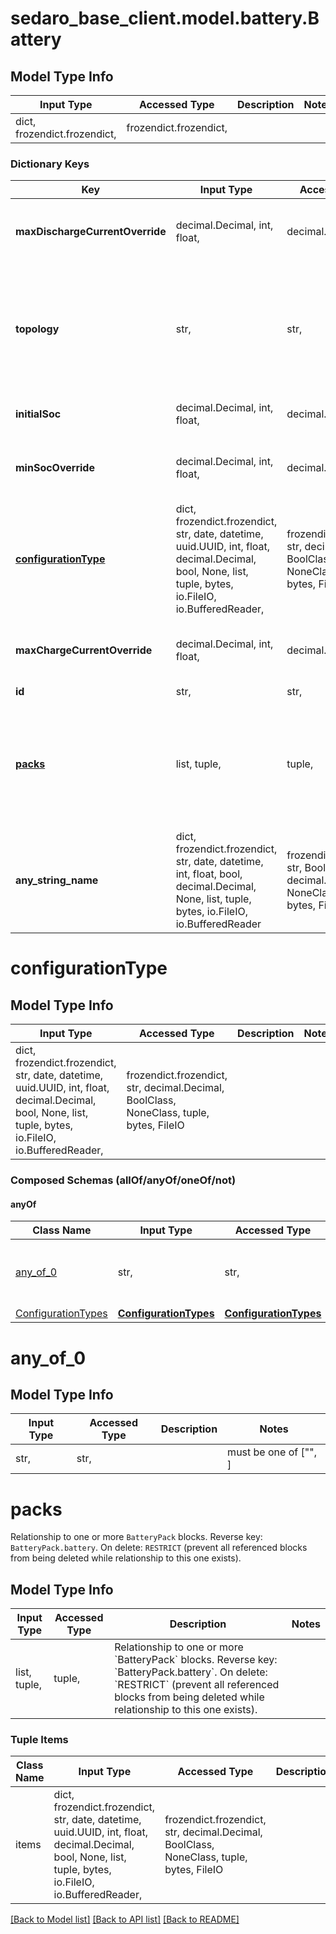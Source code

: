 # sedaro_base_client.model.battery.Battery

## Model Type Info
Input Type | Accessed Type | Description | Notes
------------ | ------------- | ------------- | -------------
dict, frozendict.frozendict,  | frozendict.frozendict,  |  | 

### Dictionary Keys
Key | Input Type | Accessed Type | Description | Notes
------------ | ------------- | ------------- | ------------- | -------------
**maxDischargeCurrentOverride** | decimal.Decimal, int, float,  | decimal.Decimal,  | If null, the max discharge current will be computed from the cell-pack composition. | 
**topology** | str,  | str,  | Relationship to a &#x60;Topology&#x60; block. Reverse key: &#x60;Topology.battery&#x60;. On delete: &#x60;RESTRICT&#x60; (prevent referenced block from being deleted while relationship to this one exists). | 
**initialSoc** | decimal.Decimal, int, float,  | decimal.Decimal,  | This field may only be null when first created. | 
**minSocOverride** | decimal.Decimal, int, float,  | decimal.Decimal,  | If null, the min state of charge will be computed from the cell-pack composition. | 
**[configurationType](#configurationType)** | dict, frozendict.frozendict, str, date, datetime, uuid.UUID, int, float, decimal.Decimal, bool, None, list, tuple, bytes, io.FileIO, io.BufferedReader,  | frozendict.frozendict, str, decimal.Decimal, BoolClass, NoneClass, tuple, bytes, FileIO |  | 
**maxChargeCurrentOverride** | decimal.Decimal, int, float,  | decimal.Decimal,  | If null, the max charge current will be computed from the cell-pack composition. | 
**id** | str,  | str,  |  | [optional] 
**[packs](#packs)** | list, tuple,  | tuple,  | Relationship to one or more &#x60;BatteryPack&#x60; blocks. Reverse key: &#x60;BatteryPack.battery&#x60;. On delete: &#x60;RESTRICT&#x60; (prevent all referenced blocks from being deleted while relationship to this one exists). | [optional] 
**any_string_name** | dict, frozendict.frozendict, str, date, datetime, int, float, bool, decimal.Decimal, None, list, tuple, bytes, io.FileIO, io.BufferedReader | frozendict.frozendict, str, BoolClass, decimal.Decimal, NoneClass, tuple, bytes, FileIO | any string name can be used but the value must be the correct type | [optional]

# configurationType

## Model Type Info
Input Type | Accessed Type | Description | Notes
------------ | ------------- | ------------- | -------------
dict, frozendict.frozendict, str, date, datetime, uuid.UUID, int, float, decimal.Decimal, bool, None, list, tuple, bytes, io.FileIO, io.BufferedReader,  | frozendict.frozendict, str, decimal.Decimal, BoolClass, NoneClass, tuple, bytes, FileIO |  | 

### Composed Schemas (allOf/anyOf/oneOf/not)
#### anyOf
Class Name | Input Type | Accessed Type | Description | Notes
------------- | ------------- | ------------- | ------------- | -------------
[any_of_0](#any_of_0) | str,  | str,  |  | must be one of ["", ] 
[ConfigurationTypes](ConfigurationTypes.md) | [**ConfigurationTypes**](ConfigurationTypes.md) | [**ConfigurationTypes**](ConfigurationTypes.md) |  | 

# any_of_0

## Model Type Info
Input Type | Accessed Type | Description | Notes
------------ | ------------- | ------------- | -------------
str,  | str,  |  | must be one of ["", ] 

# packs

Relationship to one or more `BatteryPack` blocks. Reverse key: `BatteryPack.battery`. On delete: `RESTRICT` (prevent all referenced blocks from being deleted while relationship to this one exists).

## Model Type Info
Input Type | Accessed Type | Description | Notes
------------ | ------------- | ------------- | -------------
list, tuple,  | tuple,  | Relationship to one or more &#x60;BatteryPack&#x60; blocks. Reverse key: &#x60;BatteryPack.battery&#x60;. On delete: &#x60;RESTRICT&#x60; (prevent all referenced blocks from being deleted while relationship to this one exists). | 

### Tuple Items
Class Name | Input Type | Accessed Type | Description | Notes
------------- | ------------- | ------------- | ------------- | -------------
items | dict, frozendict.frozendict, str, date, datetime, uuid.UUID, int, float, decimal.Decimal, bool, None, list, tuple, bytes, io.FileIO, io.BufferedReader,  | frozendict.frozendict, str, decimal.Decimal, BoolClass, NoneClass, tuple, bytes, FileIO |  | 

[[Back to Model list]](../../README.md#documentation-for-models) [[Back to API list]](../../README.md#documentation-for-api-endpoints) [[Back to README]](../../README.md)

